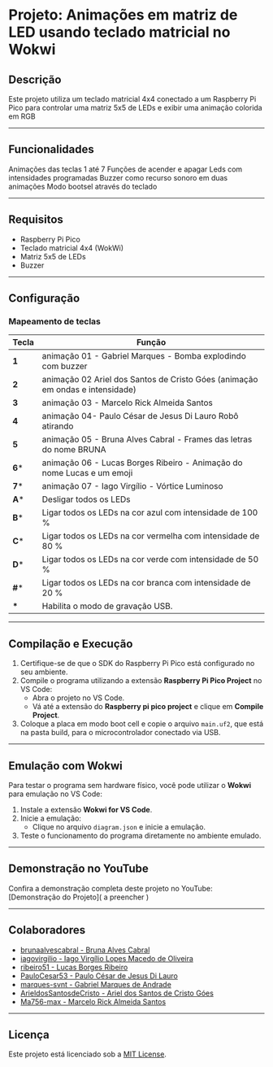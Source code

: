 
# Projeto: Animações em matriz de LED usando teclado matricial no Wokwi

## Descrição

Este projeto utiliza um teclado matricial 4x4 conectado a um Raspberry Pi Pico para controlar uma matriz 5x5 de LEDs e exibir uma animação colorida em RGB

---

## Funcionalidades

Animações das teclas 1 até 7
Funções de acender e apagar Leds com intensidades programadas
Buzzer como recurso sonoro em duas animações
Modo bootsel através do teclado

---

## Requisitos

- Raspberry Pi Pico
- Teclado matricial 4x4 (WokWi)
- Matriz 5x5 de LEDs
- Buzzer

---

## Configuração

### Mapeamento de teclas

| Tecla | Função                              |
|-------|-------------------------------------|
| **1** | animação 01 - Gabriel Marques  - Bomba explodindo com buzzer               |
| **2** | animação 02 Ariel dos Santos de Cristo Góes (animação em ondas e intensidade)                 |
| **3** | animação 03 - Marcelo Rick Almeida Santos|
| **4** | animação 04- Paulo César de Jesus Di Lauro Robô atirando  |
| **5** | animação 05 - Bruna Alves Cabral  - Frames das letras do nome BRUNA |
| **6*** | animação 06 - Lucas Borges Ribeiro - Animação do nome Lucas e um emoji   |
| **7*** | animação 07 - Iago Virgílio - Vórtice Luminoso  |
| **A*** | Desligar todos os LEDs  |
| **B*** | Ligar todos os LEDs na cor azul com intensidade de 100 %  |
| **C*** | Ligar todos os LEDs na cor vermelha com intensidade de 80 %  |
| **D*** | Ligar todos os LEDs na cor verde com intensidade de 50 %  |
| **#*** |Ligar todos os LEDs na cor branca com intensidade de 20 %  |
| **\*** | Habilita o modo de gravação USB.  |

---

## Compilação e Execução

1. Certifique-se de que o SDK do Raspberry Pi Pico está configurado no seu ambiente.
2. Compile o programa utilizando a extensão **Raspberry Pi Pico Project** no VS Code:
   - Abra o projeto no VS Code.
   - Vá até a extensão do **Raspberry pi pico project** e clique em **Compile Project**.
3. Coloque a placa em modo boot cell e copie o arquivo `main.uf2`, que está na pasta build, para o microcontrolador conectado via USB.

---

## Emulação com Wokwi

Para testar o programa sem hardware físico, você pode utilizar o **Wokwi** para emulação no VS Code:

1. Instale a extensão **Wokwi for VS Code**.
2. Inicie a emulação:
   - Clique no arquivo `diagram.json` e inicie a emulação.
4. Teste o funcionamento do programa diretamente no ambiente emulado.

---

## Demonstração no YouTube

Confira a demonstração completa deste projeto no YouTube: [Demonstração do Projeto]( a preencher )

---

## Colaboradores

- [brunaalvescabral - Bruna Alves Cabral ](https://github.com/brunaalvescabral)
- [iagovirgilio - Iago Virgílio Lopes Macedo de Oliveira](https://github.com/iagovirgilio)
- [ribeiro51 - Lucas Borges Ribeiro](https://github.com/ribeiro51)
- [PauloCesar53 - Paulo César de Jesus Di Lauro ](https://github.com/PauloCesar53)
- [marques-svnt - Gabriel Marques de Andrade ](https://github.com/Marques-svnt)
- [ArieldosSantosdeCristo - Ariel dos Santos de Cristo Góes ](https://github.com/ArieldosSantosdeCristo)
- [Ma756-max - Marcelo Rick Almeida Santos](https://github.com/Ma756-max)

---

## Licença

Este projeto está licenciado sob a [MIT License](LICENSE).


